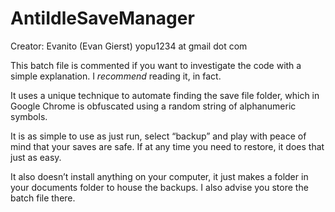 # AntiIdleSaveManager
Creator: Evanito (Evan Gierst) yopu1234 at gmail dot com

This batch file is commented if you want to investigate the code with a simple explanation. I *recommend* reading it, in fact.

It uses a unique technique to automate finding the save file folder, which in Google Chrome is obfuscated using a random string of alphanumeric symbols.

It is as simple to use as just run, select “backup” and play with peace of mind that your saves are safe. 
If at any time you need to restore, it does that just as easy.

It also doesn’t install anything on your computer, it just makes a folder in your documents folder to house the backups. 
I also advise you store the batch file there.
